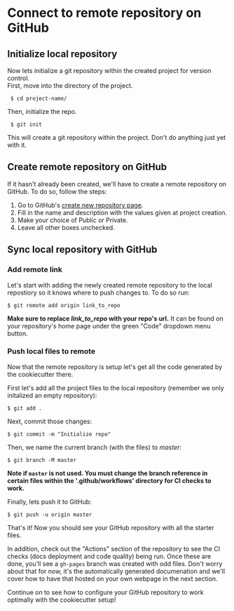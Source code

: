 # Connect to remote repository on GitHub

## Initialize local repository
Now lets initialize a git repository within the created project for version control.  
First, move into the directory of the project.  

` $ cd project-name/`

Then, initialize the repo.  

` $ git init`  

This will create a git repository within the project. Don't do anything just yet with it.

## Create remote repository on GitHub
If it hasn't already been created, we'll have to create a remote repository on GitHub. To do so, follow the steps:  

  1. Go to GitHub's [create new repository page](https://github.com/new).
  2. Fill in the name and description with the values given at project creation.
  3. Make your choice of Public or Private.
  4. Leave all other boxes unchecked.

## Sync local repository with GitHub
### Add remote link
Let's start with adding the newly created remote repository to the local repostiory so it knows where to push changes to. To do so run:  

`$ git remote add origin link_to_repo`

**Make sure to replace *link_to_repo* with your repo's url.** It can be found on your repository's home page under the green "Code" dropdown menu button.

### Push local files to remote
Now that the remote repository is setup let's get all the code generated by the cookiecutter there.  

First let's add all the project files to the local repository (remember we only initalized an empty repository):  

`$ git add .`

Next, commit those changes:  

`$ git commit -m "Initialize repo"`

Then, we name the current branch (with the files) to *master*:  

`$ git branch -M master`

**Note if `master` is not used. You must change the branch reference in certain files within the '.github/workflows' directory for CI checks to work.**

Finally, lets push it to GitHub:  

`$ git push -u origin master`

That's it! Now you should see your GitHub repository with all the starter files. 

In addition, check out the "Actions" section of the repository to see the CI checks (docs deployment and code quality) being run. Once these are done, you'll see a `gh-pages` branch was created with odd files. Don't worry about that for now, it's the automatically generated documenation and we'll cover how to have that hosted on your own webpage in the next section.

Continue on to see how to configure your GitHub repository to work optimally with the cookiecutter setup!
